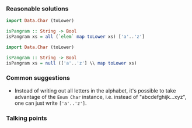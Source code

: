 ### Reasonable solutions

```haskell
import Data.Char (toLower)

isPangram :: String -> Bool
isPangram xs = all (`elem` map toLower xs) ['a'..'z']
```

```haskell
import Data.Char (toLower)

isPangram :: String -> Bool
isPangram xs = null (['a'..'z'] \\ map toLower xs)
```

### Common suggestions
- Instead of writing out all letters in the alphabet, it's possible to take
advantage of the `Enum Char` instance, i.e. instead of "abcdefghijk...xyz", one
can just write `['a'..'z']`.

### Talking points
